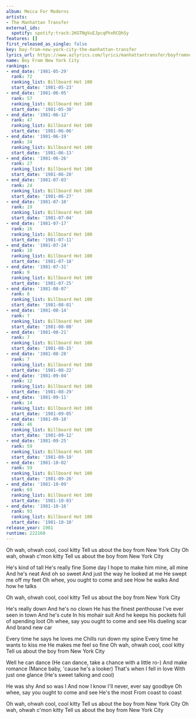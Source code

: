 ```yaml
---
album: Mecca For Moderns
artists:
- The Manhattan Transfer
external_ids:
  spotify: spotify:track:2KGTNgVuEJpcqPhxRCQhSy
features: []
first_released_as_single: false
key: boy-from-new-york-city-the-manhattan-transfer
lyrics_url: https://www.azlyrics.com/lyrics/manhattantransfer/boyfromnewyorkcity.html
name: Boy From New York City
rankings:
- end_date: '1981-05-29'
  rank: 72
  ranking_list: Billboard Hot 100
  start_date: '1981-05-23'
- end_date: '1981-06-05'
  rank: 57
  ranking_list: Billboard Hot 100
  start_date: '1981-05-30'
- end_date: '1981-06-12'
  rank: 47
  ranking_list: Billboard Hot 100
  start_date: '1981-06-06'
- end_date: '1981-06-19'
  rank: 34
  ranking_list: Billboard Hot 100
  start_date: '1981-06-13'
- end_date: '1981-06-26'
  rank: 27
  ranking_list: Billboard Hot 100
  start_date: '1981-06-20'
- end_date: '1981-07-03'
  rank: 24
  ranking_list: Billboard Hot 100
  start_date: '1981-06-27'
- end_date: '1981-07-10'
  rank: 19
  ranking_list: Billboard Hot 100
  start_date: '1981-07-04'
- end_date: '1981-07-17'
  rank: 16
  ranking_list: Billboard Hot 100
  start_date: '1981-07-11'
- end_date: '1981-07-24'
  rank: 10
  ranking_list: Billboard Hot 100
  start_date: '1981-07-18'
- end_date: '1981-07-31'
  rank: 9
  ranking_list: Billboard Hot 100
  start_date: '1981-07-25'
- end_date: '1981-08-07'
  rank: 8
  ranking_list: Billboard Hot 100
  start_date: '1981-08-01'
- end_date: '1981-08-14'
  rank: 7
  ranking_list: Billboard Hot 100
  start_date: '1981-08-08'
- end_date: '1981-08-21'
  rank: 7
  ranking_list: Billboard Hot 100
  start_date: '1981-08-15'
- end_date: '1981-08-28'
  rank: 7
  ranking_list: Billboard Hot 100
  start_date: '1981-08-22'
- end_date: '1981-09-04'
  rank: 12
  ranking_list: Billboard Hot 100
  start_date: '1981-08-29'
- end_date: '1981-09-11'
  rank: 14
  ranking_list: Billboard Hot 100
  start_date: '1981-09-05'
- end_date: '1981-09-18'
  rank: 46
  ranking_list: Billboard Hot 100
  start_date: '1981-09-12'
- end_date: '1981-09-25'
  rank: 59
  ranking_list: Billboard Hot 100
  start_date: '1981-09-19'
- end_date: '1981-10-02'
  rank: 59
  ranking_list: Billboard Hot 100
  start_date: '1981-09-26'
- end_date: '1981-10-09'
  rank: 69
  ranking_list: Billboard Hot 100
  start_date: '1981-10-03'
- end_date: '1981-10-16'
  rank: 93
  ranking_list: Billboard Hot 100
  start_date: '1981-10-10'
release_year: 1981
runtime: 222160
---
```

Oh wah, ohwah cool, cool kitty
Tell us about the boy from New York City
Oh wah, ohwah c'mon kitty
Tell us about the boy from New York City

He's kind of tall
He's really fine
Some day I hope to make him mine, all mine
And he's neat
And oh so sweet
And just the way he looked at me
He swept me off my feet
Oh whee, you ought to come and see
How he walks
And how he talks

Oh wah, ohwah cool, cool kitty
Tell us about the boy from New York City

He's really down
And he's no clown
He has the finest penthouse I've ever seen in town
And he's cute
In his mohair suit
And he keeps his pockets full of spending loot
Oh whee, say you ought to come and see
His dueling scar
And brand new car

Every time he says he loves me
Chills run down my spine
Every time he wants to kiss me
He makes me feel so fine
Oh wah, ohwah cool, cool kitty
Tell us about the boy from New York City

Well he can dance
(He can dance, take a chance with a little ro-)
And make romance
(Mance baby, 'cause he's a looker)
That's when I fell in love
With just one glance
(He's sweet talking and cool)

He was shy
And so was I
And now I know I'll never, ever say goodbye
Oh whee, say you ought to come and see
He's the most
From coast to coast

Oh wah, ohwah cool, cool kitty
Tell us about the boy from New York City
Oh wah, ohwah c'mon kitty
Tell us about the boy from New York City
